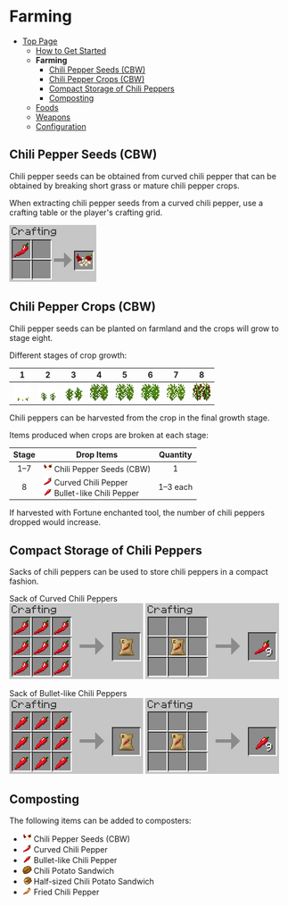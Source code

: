 # Farming

- [Top Page](../index.html)
  - [How to Get Started](index.html)
  - **Farming**
    - [Chili Pepper Seeds (CBW)](#chili-pepper-seeds-cbw)
    - [Chili Pepper Crops (CBW)](#chili-pepper-crops-cbw)
    - [Compact Storage of Chili Peppers](#compact-storage-of-chili-peppers)
    - [Composting](#composting)
  - [Foods](foods.html)
  - [Weapons](weapons.html)
  - [Configuration](config.html)

## Chili Pepper Seeds (CBW)

Chili pepper seeds can be obtained from curved chili pepper that can be obtained by breaking short grass or mature chili pepper crops.

When extracting chili pepper seeds from a curved chili pepper, use a crafting table or the player's crafting grid.

![Crafting chili pepper seeds](../media/item/crafting/crafting_chili_seeds.png)

## Chili Pepper Crops (CBW)

Chili pepper seeds can be planted on farmland and the crops will grow to stage eight.

Different stages of crop growth:

| 1 | 2 | 3 | 4 | 5 | 6 | 7 | 8 |
|:-:|:-:|:-:|:-:|:-:|:-:|:-:|:-:|
|![1st stage](../media/block/chili_pepper_stage0_32.png)|![2nd stage](../media/block/chili_pepper_stage1_32.png)|![3rd stage](../media/block/chili_pepper_stage2_32.png)|![4th stage](../media/block/chili_pepper_stage3_32.png)|![5th stage](../media/block/chili_pepper_stage4_32.png)|![6th stage](../media/block/chili_pepper_stage5_32.png)|![7th stage](../media/block/chili_pepper_stage6_32.png)|![8th stage](../media/block/chili_pepper_stage7_32.png)|

Chili peppers can be harvested from the crop in the final growth stage.

Items produced when crops are broken at each stage:

|Stage|Drop Items|Quantity|
|:---:|----------|:------:|
|1–7|![ ](../media/item/chili_seeds.png) Chili Pepper Seeds (CBW)|1|
|8|![ ](../media/item/curved_chili.png) Curved Chili Pepper <br />![ ](../media/item/bullet_chili.png) Bullet-like Chili Pepper|1–3 each|

If harvested with Fortune enchanted tool, the number of chili peppers dropped would increase.

## Compact Storage of Chili Peppers

Sacks of chili peppers can be used to store chili peppers in a compact fashion.

Sack of Curved Chili Peppers  
![Crafting sack of curved chili peppers](../media/item/crafting/crafting_curved_chili_sack.png) ![Crafting curved chilis peppers from sack](../media/item/crafting/crafting_curved_chili_from_sack.png)

Sack of Bullet-like Chili Peppers  
![Crafting sack of bullet-like chili peppers](../media/item/crafting/crafting_bullet_chili_sack.png) ![Crafting bullet-like chili peppers from sack](../media/item/crafting/crafting_bullet_chili_from_sack.png)

## Composting

The following items can be added to composters:

- ![ ](../media/item/chili_seeds.png) Chili Pepper Seeds (CBW)
- ![ ](../media/item/curved_chili.png) Curved Chili Pepper
- ![ ](../media/item/bullet_chili.png) Bullet-like Chili Pepper
- ![ ](../media/item/chili_potato_sandwich.png) Chili Potato Sandwich
- ![ ](../media/item/half_chili_potato_sandwich.png) Half-sized Chili Potato Sandwich
- ![ ](../media/item/fried_chili_pepper.png) Fried Chili Pepper
